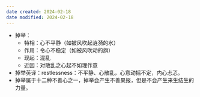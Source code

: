 ```yaml
---
date created: 2024-02-18
date modified: 2024-02-18
---
```

- 掉举：
    - 特相：心不平静（如被风吹起涟漪的水）
    - 作用：令心不稳定（如被风吹动的旗）
    - 现起：混乱
    - 近因：对散乱之心起不如理作意
- 掉举英译：restlessness：不平静、心散乱，心意动摇不定，内心忐忑。
- 掉举属于十二种不善心之一，掉举会产生不善果报，但是不会产生来生结生的力量。
